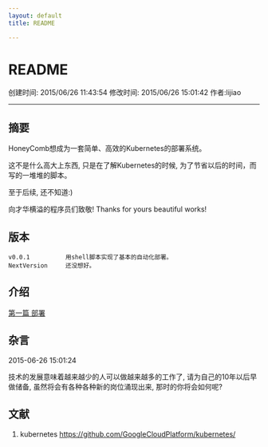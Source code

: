 ```yaml
---
layout: default
title: README

---
```


# README

创建时间: 2015/06/26 11:43:54  修改时间: 2015/06/26 15:01:42 作者:lijiao

----

## 摘要

HoneyComb想成为一套简单、高效的Kubernetes的部署系统。

这不是什么高大上东西, 只是在了解Kubernetes的时候, 为了节省以后的时间，而写的一堆堆的脚本。

至于后续, 还不知道:)

向才华横溢的程序员们致敬! Thanks for yours beautiful works!

## 版本

	v0.0.1          用shell脚本实现了基本的自动化部署。
	NextVersion     还没想好。

## 介绍

[第一篇 部署](./doc/0_deploy.md)

## 杂言

2015-06-26 15:01:24

技术的发展意味着越来越少的人可以做越来越多的工作了, 请为自己的10年以后早做储备, 虽然将会有各种各种新的岗位涌现出来, 那时的你将会如何呢?

## 文献

1.  kubernetes https://github.com/GoogleCloudPlatform/kubernetes/
